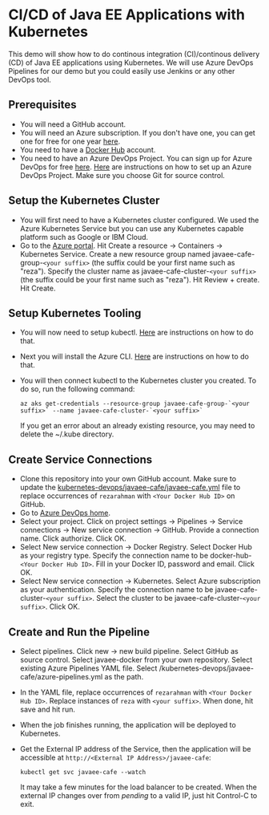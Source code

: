 # CI/CD of Java EE Applications with Kubernetes

This demo will show how to do continous integration (CI)/continous delivery (CD) of Java EE applications using Kubernetes. We will use Azure DevOps Pipelines for our demo but you could easily use Jenkins or any other DevOps tool.

## Prerequisites

- You will need a GitHub account.
- You will need an Azure subscription. If you don't have one, you can get one for free for one year [here](https://azure.microsoft.com/en-us/free).
- You need to have a [Docker Hub](https://hub.docker.com) account.
- You need to have an Azure DevOps Project. You can sign up for Azure DevOps for free [here](https://azure.microsoft.com/en-us/services/devops/). [Here](https://docs.microsoft.com/en-us/azure/devops/organizations/projects/create-project) are instructions on how to set up an Azure DevOps Project. Make sure you choose Git for source control.

## Setup the Kubernetes Cluster
* You will first need to have a Kubernetes cluster configured. We used the Azure Kubernetes Service but you can use any Kubernetes capable platform such as Google or IBM Cloud.
* Go to the [Azure portal](http://portal.azure.com). Hit Create a resource -> Containers -> Kubernetes Service. Create a new resource group named javaee-cafe-group-`<your suffix>` (the suffix could be your first name such as "reza"). Specify the cluster name as javaee-cafe-cluster-`<your suffix>` (the suffix could be your first name such as "reza"). Hit Review + create. Hit Create.

## Setup Kubernetes Tooling
* You will now need to setup kubectl. [Here](https://kubernetes.io/docs/tasks/tools/install-kubectl/) are instructions on how to do that.
* Next you will install the Azure CLI. [Here](https://docs.microsoft.com/en-us/cli/azure/install-azure-cli?view=azure-cli-latest) are instructions on how to do that.
* You will then connect kubectl to the Kubernetes cluster you created. To do so, run the following command:

   ```
   az aks get-credentials --resource-group javaee-cafe-group-`<your suffix>` --name javaee-cafe-cluster-`<your suffix>`
   ```
  If you get an error about an already existing resource, you may need to delete the ~/.kube directory.

## Create Service Connections
* Clone this repository into your own GitHub account. Make sure to update the [kubernetes-devops/javaee-cafe/javaee-cafe.yml](javaee-cafe/javaee-cafe.yml) file to replace occurrences of `rezarahman` with `<Your Docker Hub ID>` on GitHub.
* Go to [Azure DevOps home](https://dev.azure.com).
* Select your project. Click on project settings -> Pipelines -> Service connections -> New service connection -> GitHub. Provide a connection name. Click authorize. Click OK.
* Select New service connection -> Docker Registry. Select Docker Hub as your registry type. Specify the connection name to be docker-hub-`<Your Docker Hub ID>`. Fill in your Docker ID, password and email. Click OK. 
* Select New service connection -> Kubernetes. Select Azure subscription as your authentication. Specify the connection name to be javaee-cafe-cluster-`<your suffix>`. Select the cluster to be javaee-cafe-cluster-`<your suffix>`. Click OK.

## Create and Run the Pipeline
* Select pipelines. Click new -> new build pipeline. Select GitHub as source control. Select javaee-docker from your own repository. Select existing Azure Pipelines YAML file. Select /kubernetes-devops/javaee-cafe/azure-pipelines.yml as the path. 

* In the YAML file, replace occurrences of `rezarahman` with `<Your Docker Hub ID>`. Replace instances of `reza` with `<your suffix>`. When done, hit save and hit run.
* When the job finishes running, the application will be deployed to Kubernetes.
* Get the External IP address of the Service, then the application will be accessible at `http://<External IP Address>/javaee-cafe`:
   ```
   kubectl get svc javaee-cafe --watch
   ```
  It may take a few minutes for the load balancer to be created. When the external IP changes over from *pending* to a valid IP, just hit Control-C to exit.
